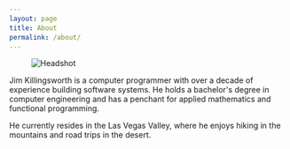 ```yaml
---
layout: page
title: About
permalink: /about/
---
```


<figure class="floating">
  <img width="180" height="320" alt="Headshot"
    srcset="
      ./static/headshot-utah-720.jpg 4x,
      ./static/headshot-utah-540.jpg 3x,
      ./static/headshot-utah-360.jpg 2x,
      ./static/headshot-utah-180.jpg 1x"
    src="./static/headshot-utah-180.jpg" />
</figure>

Jim Killingsworth is a computer programmer with over a decade of experience building software systems. He holds a bachelor's degree in computer engineering and has a penchant for applied mathematics and functional programming.

He currently resides in the Las Vegas Valley, where he enjoys hiking in the mountains and road trips in the desert.
